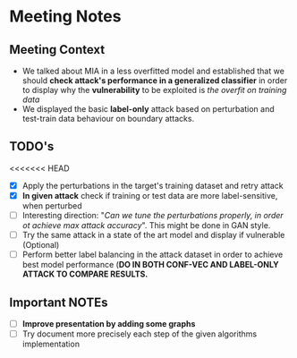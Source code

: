 # Meeting Notes


## Meeting Context
- We talked about MIA in a less overfitted model and established that we should __check attack's performance in a generalized classifier__ in order to display why the __vulnerability__ to be exploited is _the overfit on training data_ 
- We displayed the basic __label-only__ attack based on perturbation and test-train data behaviour on boundary attacks.

## TODO's
<<<<<<< HEAD
- [x] Apply the perturbations in the target's training dataset and retry attack
- [x] __In given attack__ check if training or test data are more label-sensitive, when perturbed
- [ ] Interesting direction: "_Can we tune the perturbations properly, in order ot achieve max attack accuracy_". This might be done in GAN style.
- [ ] Try the same attack in a state of the art model and display if vulnerable (Optional)
- [ ] Perform better label balancing in the attack dataset in order to achieve best model performance (**DO IN BOTH CONF-VEC AND LABEL-ONLY ATTACK TO COMPARE RESULTS.**

## Important NOTEs
- [ ] __Improve presentation by adding some graphs__
- [ ] Try document more precisely each step of the given algorithms implementation
